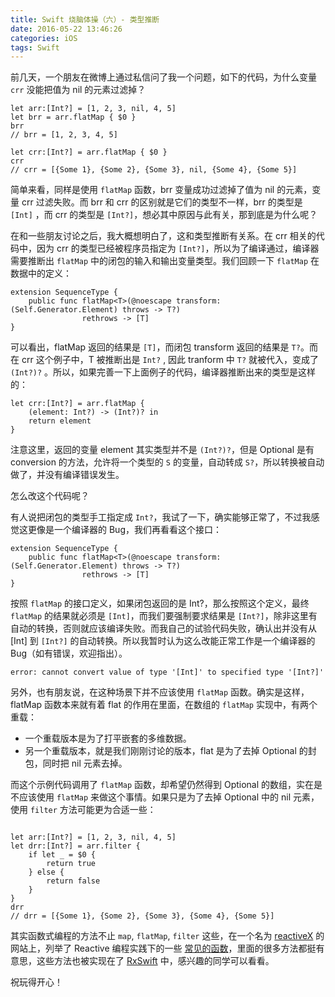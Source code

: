 ```yaml
---
title: Swift 烧脑体操（六）- 类型推断
date: 2016-05-22 13:46:26
categories: iOS
tags: Swift
---
```


前几天，一个朋友在微博上通过私信问了我一个问题，如下的代码，为什么变量 `crr` 没能把值为 nil 的元素过滤掉？

```
let arr:[Int?] = [1, 2, 3, nil, 4, 5]
let brr = arr.flatMap { $0 }
brr
// brr = [1, 2, 3, 4, 5]

let crr:[Int?] = arr.flatMap { $0 }
crr
// crr = [{Some 1}, {Some 2}, {Some 3}, nil, {Some 4}, {Some 5}]
```

简单来看，同样是使用 `flatMap` 函数，brr 变量成功过滤掉了值为 nil 的元素，变量 crr 过滤失败。而 brr 和 crr 的区别就是它们的类型不一样，brr 的类型是 `[Int]` ，而 crr 的类型是 `[Int?]`，想必其中原因与此有关，那到底是为什么呢？

在和一些朋友讨论之后，我大概想明白了，这和类型推断有关系。在 crr 相关的代码中，因为 crr 的类型已经被程序员指定为 `[Int?]`，所以为了编译通过，编译器需要推断出 `flatMap` 中的闭包的输入和输出变量类型。我们回顾一下 `flatMap` 在数据中的定义：

```
extension SequenceType {
    public func flatMap<T>(@noescape transform: (Self.Generator.Element) throws -> T?)
                rethrows -> [T]
}
```
可以看出，flatMap 返回的结果是 `[T]`，而闭包 transform 返回的结果是 `T?`。而在 crr 这个例子中，T 被推断出是 `Int?` , 因此 tranform 中 `T?` 就被代入，变成了 `(Int?)?` 。所以，如果完善一下上面例子的代码，编译器推断出来的类型是这样的：

```
let crr:[Int?] = arr.flatMap {
    (element: Int?) -> (Int?)? in
    return element
}
```

注意这里，返回的变量 element 其实类型并不是 `(Int?)?`，但是 Optional 是有 conversion 的方法，允许将一个类型的 `S` 的变量，自动转成 `S?`，所以转换被自动做了，并没有编译错误发生。

怎么改这个代码呢？

有人说把闭包的类型手工指定成 `Int?`，我试了一下，确实能够正常了，不过我感觉这更像是一个编译器的 Bug，我们再看看这个接口：

```
extension SequenceType {
    public func flatMap<T>(@noescape transform: (Self.Generator.Element) throws -> T?)
                rethrows -> [T]
}
```

按照 `flatMap` 的接口定义，如果闭包返回的是 Int?，那么按照这个定义，最终 `flatMap` 的结果就必须是 `[Int]`，而我们要强制要求结果是 `[Int?]`，除非这里有自动的转换，否则就应该编译失败。而我自己的试验代码失败，确认出并没有从 [Int] 到 `[Int?]` 的自动转换。所以我暂时认为这么改能正常工作是一个编译器的 Bug（如有错误，欢迎指出）。

```
error: cannot convert value of type '[Int]' to specified type '[Int?]'
```

另外，也有朋友说，在这种场景下并不应该使用 `flatMap` 函数。确实是这样，flatMap 函数本来就有着 flat 的作用在里面，在数组的 `flatMap` 实现中，有两个重载：

  * 一个重载版本是为了打平嵌套的多维数据。
  * 另一个重载版本，就是我们刚刚讨论的版本，flat 是为了去掉 Optional 的封包，同时把 nil 元素去掉。

而这个示例代码调用了 `flatMap` 函数，却希望仍然得到 Optional 的数组，实在是不应该使用 `flatMap` 来做这个事情。如果只是为了去掉 Optional 中的 nil 元素，使用 `filter` 方法可能更为合适一些：

```

let arr:[Int?] = [1, 2, 3, nil, 4, 5]
let drr:[Int?] = arr.filter {
    if let _ = $0 {
        return true
    } else {
        return false
    }
}
drr
// drr = [{Some 1}, {Some 2}, {Some 3}, {Some 4}, {Some 5}]
```

其实函数式编程的方法不止 `map`, `flatMap`, `filter` 这些，在一个名为 [reactiveX](http://reactivex.io/) 的网站上，列举了 Reactive 编程实践下的一些 [常见的函数](http://reactivex.io/documentation/operators.html)，里面的很多方法都挺有意思，这些方法也被实现在了 [RxSwift](https://github.com/ReactiveX/RxSwift) 中，感兴趣的同学可以看看。

祝玩得开心！

